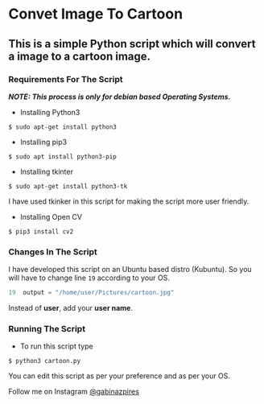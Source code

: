 # Convet Image To Cartoon 

## This is a simple Python script which will convert a image to a cartoon image.

### Requirements For The Script

***NOTE: This process is only for debian based Operating Systems.***

- Installing Python3
    

```
$ sudo apt-get install python3
```

- Installing pip3
```
$ sudo apt install python3-pip
```
- Installing tkinter
```
$ sudo apt-get install python3-tk
```
I have used tkinker in this script for making the script more user friendly.
- Installing Open CV
```
$ pip3 install cv2
```
### Changes In The Script

I have developed this script on an Ubuntu based distro (Kubuntu).
So you will have to change line `19` according to your OS.
```python
19  output = "/home/user/Pictures/cartoon.jpg" 
```
Instead of **user**, add your **user name**.

### Running The Script 

- To run this script type
```
$ python3 cartoon.py
``` 
You can edit this script as per your preference and as per your OS.

Follow me on Instagram [@gabinazpires](https://instagram.com/gabinazpires)
